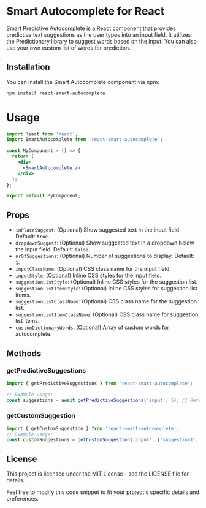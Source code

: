 # Smart Autocomplete for React

Smart Predictive Autocomplete is a React component that provides predictive text suggestions as the user types into an input field. It utilizes the Predictionary library to suggest words based on the input. You can also use your own custom list of words for prediction.

## Installation

You can install the Smart Autocomplete component via npm:

```bash
npm install react-smart-autocomplete
```

# Usage
```jsx
import React from 'react';
import SmartAutocomplete from 'react-smart-autocomplete';

const MyComponent = () => {
  return (
    <div>
      <SmartAutocomplete />
    </div>
  );
};

export default MyComponent;
```

## Props

- `inPlaceSuggest`: (Optional) Show suggested text in the input field. Default: `true`.
- `dropdownSuggest`: (Optional) Show suggested text in a dropdown below the input field. Default: `false`.
- `nrOfSuggestions`: (Optional) Number of suggestions to display. Default: `1`.
- `inputClassName`: (Optional) CSS class name for the input field.
- `inputStyle`: (Optional) Inline CSS styles for the input field.
- `suggestionListStyle`: (Optional) Inline CSS styles for the suggestion list.
- `suggestionListItemStyle`: (Optional) Inline CSS styles for suggestion list items.
- `suggestionListClassName`: (Optional) CSS class name for the suggestion list.
- `suggestionListItemClassName`: (Optional) CSS class name for suggestion list items.
- `customDictionaryWords`: (Optional) Array of custom words for autocomplete.

## Methods

### getPredictiveSuggestions

```typescript
import { getPredictiveSuggestions } from 'react-smart-autocomplete';

// Example usage:
const suggestions = await getPredictiveSuggestions('input', 5); // Retrieves 5 predictive suggestions based on input
```

### getCustomSuggestion

```typescript
import { getCustomSuggestion } from 'react-smart-autocomplete';
// Example usage:
const customSuggestions = getCustomSuggestion('input', ['suggestion1', 'suggestion2']); // Filters custom suggestions based on input
```

## License
This project is licensed under the MIT License - see the LICENSE file for details.

Feel free to modify this code snippet to fit your project's specific details and preferences.